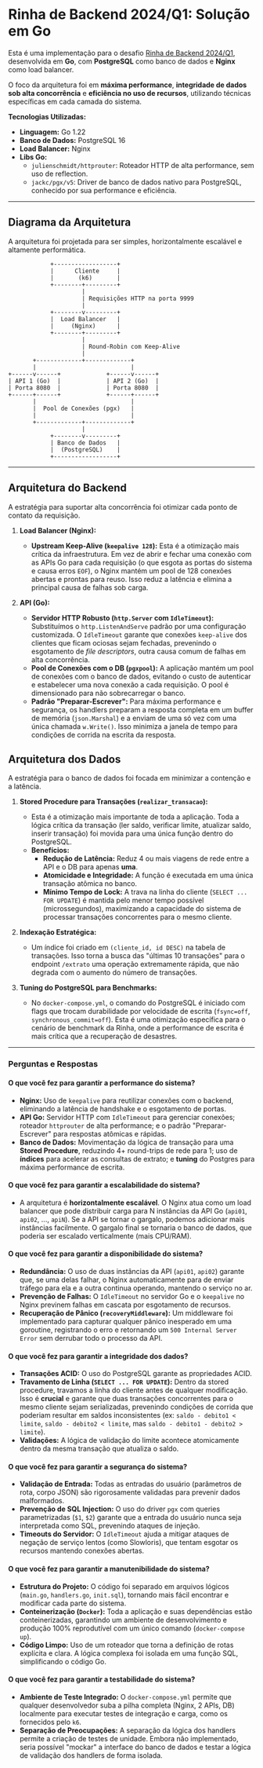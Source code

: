 # Rinha de Backend 2024/Q1: Solução em Go

Esta é uma implementação para o desafio [Rinha de Backend 2024/Q1](https://github.com/zanfranceschi/rinha-de-backend-2024-q1), desenvolvida em **Go**, com **PostgreSQL** como banco de dados e **Nginx** como load balancer.

O foco da arquitetura foi em **máxima performance**, **integridade de dados sob alta concorrência** e **eficiência no uso de recursos**, utilizando técnicas específicas em cada camada do sistema.

**Tecnologias Utilizadas:**
*   **Linguagem:** Go 1.22
*   **Banco de Dados:** PostgreSQL 16
*   **Load Balancer:** Nginx
*   **Libs Go:**
    *   `julienschmidt/httprouter`: Roteador HTTP de alta performance, sem uso de reflection.
    *   `jackc/pgx/v5`: Driver de banco de dados nativo para PostgreSQL, conhecido por sua performance e eficiência.

---

## Diagrama da Arquitetura

A arquitetura foi projetada para ser simples, horizontalmente escalável e altamente performática.

```
            +------------------+
            |      Cliente     |
            |       (k6)       |
            +--------+---------+
                     |
                     | Requisições HTTP na porta 9999
                     |
            +--------v---------+
            |  Load Balancer   |
            |     (Nginx)      |
            +--------+---------+
                     |
                     | Round-Robin com Keep-Alive
                     |
       +-------------+-------------+
       |                           |
+------v------+             +------v------+
| API 1 (Go)  |             | API 2 (Go)  |
| Porta 8080  |             | Porta 8080  |
+------+------+             +------+------+
       |                           |
       |  Pool de Conexões (pgx)   |
       |                           |
       +-------------+-------------+
                     |
            +--------v---------+
            | Banco de Dados   |
            |  (PostgreSQL)    |
            +------------------+
```

---

## Arquitetura do Backend

A estratégia para suportar alta concorrência foi otimizar cada ponto de contato da requisição.

1.  **Load Balancer (Nginx):**
    *   **Upstream Keep-Alive (`keepalive 128`):** Esta é a otimização mais crítica da infraestrutura. Em vez de abrir e fechar uma conexão com as APIs Go para cada requisição (o que esgota as portas do sistema e causa erros `EOF`), o Nginx mantém um pool de 128 conexões abertas e prontas para reuso. Isso reduz a latência e elimina a principal causa de falhas sob carga.

2.  **API (Go):**
    *   **Servidor HTTP Robusto (`http.Server` com `IdleTimeout`):** Substituímos o `http.ListenAndServe` padrão por uma configuração customizada. O `IdleTimeout` garante que conexões `keep-alive` dos clientes que ficam ociosas sejam fechadas, prevenindo o esgotamento de *file descriptors*, outra causa comum de falhas em alta concorrência.
    *   **Pool de Conexões com o DB (`pgxpool`):** A aplicação mantém um pool de conexões com o banco de dados, evitando o custo de autenticar e estabelecer uma nova conexão a cada requisição. O pool é dimensionado para não sobrecarregar o banco.
    *   **Padrão "Preparar-Escrever":** Para máxima performance e segurança, os handlers preparam a resposta completa em um buffer de memória (`json.Marshal`) e a enviam de uma só vez com uma única chamada `w.Write()`. Isso minimiza a janela de tempo para condições de corrida na escrita da resposta.

## Arquitetura dos Dados

A estratégia para o banco de dados foi focada em minimizar a contenção e a latência.

1.  **Stored Procedure para Transações (`realizar_transacao`):**
    *   Esta é a otimização mais importante de toda a aplicação. Toda a lógica crítica da transação (ler saldo, verificar limite, atualizar saldo, inserir transação) foi movida para uma única função dentro do PostgreSQL.
    *   **Benefícios:**
        *   **Redução de Latência:** Reduz 4 ou mais viagens de rede entre a API e o DB para apenas **uma**.
        *   **Atomicidade e Integridade:** A função é executada em uma única transação atômica no banco.
        *   **Mínimo Tempo de Lock:** A trava na linha do cliente (`SELECT ... FOR UPDATE`) é mantida pelo menor tempo possível (microssegundos), maximizando a capacidade do sistema de processar transações concorrentes para o mesmo cliente.

2.  **Indexação Estratégica:**
    *   Um índice foi criado em `(cliente_id, id DESC)` na tabela de transações. Isso torna a busca das "últimas 10 transações" para o endpoint `/extrato` uma operação extremamente rápida, que não degrada com o aumento do número de transações.

3.  **Tuning do PostgreSQL para Benchmarks:**
    *   No `docker-compose.yml`, o comando do PostgreSQL é iniciado com flags que trocam durabilidade por velocidade de escrita (`fsync=off`, `synchronous_commit=off`). Esta é uma otimização específica para o cenário de benchmark da Rinha, onde a performance de escrita é mais crítica que a recuperação de desastres.

---

### Perguntas e Respostas

#### O que você fez para garantir a performance do sistema?
*   **Nginx:** Uso de `keepalive` para reutilizar conexões com o backend, eliminando a latência de handshake e o esgotamento de portas.
*   **API Go:** Servidor HTTP com `IdleTimeout` para gerenciar conexões; roteador `httprouter` de alta performance; e o padrão "Preparar-Escrever" para respostas atômicas e rápidas.
*   **Banco de Dados:** Movimentação da lógica de transação para uma **Stored Procedure**, reduzindo 4+ round-trips de rede para 1; uso de **índices** para acelerar as consultas de extrato; e **tuning** do Postgres para máxima performance de escrita.

#### O que você fez para garantir a escalabilidade do sistema?
*   A arquitetura é **horizontalmente escalável**. O Nginx atua como um load balancer que pode distribuir carga para N instâncias da API Go (`api01`, `api02`, ..., `apiN`). Se a API se tornar o gargalo, podemos adicionar mais instâncias facilmente. O gargalo final se tornaria o banco de dados, que poderia ser escalado verticalmente (mais CPU/RAM).

#### O que você fez para garantir a disponibilidade do sistema?
*   **Redundância:** O uso de duas instâncias da API (`api01`, `api02`) garante que, se uma delas falhar, o Nginx automaticamente para de enviar tráfego para ela e a outra continua operando, mantendo o serviço no ar.
*   **Prevenção de Falhas:** O `IdleTimeout` no servidor Go e o `keepalive` no Nginx previnem falhas em cascata por esgotamento de recursos.
*   **Recuperação de Pânico (`recoveryMiddleware`):** Um middleware foi implementado para capturar qualquer pânico inesperado em uma goroutine, registrando o erro e retornando um `500 Internal Server Error` sem derrubar todo o processo da API.

#### O que você fez para garantir a integridade dos dados?
*   **Transações ACID:** O uso do PostgreSQL garante as propriedades ACID.
*   **Travamento de Linha (`SELECT ... FOR UPDATE`):** Dentro da stored procedure, travamos a linha do cliente antes de qualquer modificação. Isso é **crucial** e garante que duas transações concorrentes para o mesmo cliente sejam serializadas, prevenindo condições de corrida que poderiam resultar em saldos inconsistentes (ex: `saldo - debito1 < limite`, `saldo - debito2 < limite`, mas `saldo - debito1 - debito2 > limite`).
*   **Validações:** A lógica de validação do limite acontece atomicamente dentro da mesma transação que atualiza o saldo.

#### O que você fez para garantir a segurança do sistema?
*   **Validação de Entrada:** Todas as entradas do usuário (parâmetros de rota, corpo JSON) são rigorosamente validadas para prevenir dados malformados.
*   **Prevenção de SQL Injection:** O uso do driver `pgx` com queries parametrizadas (`$1`, `$2`) garante que a entrada do usuário nunca seja interpretada como SQL, prevenindo ataques de injeção.
*   **Timeouts do Servidor:** O `IdleTimeout` ajuda a mitigar ataques de negação de serviço lentos (como Slowloris), que tentam esgotar os recursos mantendo conexões abertas.

#### O que você fez para garantir a manutenibilidade do sistema?
*   **Estrutura do Projeto:** O código foi separado em arquivos lógicos (`main.go`, `handlers.go`, `init.sql`), tornando mais fácil encontrar e modificar cada parte do sistema.
*   **Conteinerização (`Docker`):** Toda a aplicação e suas dependências estão conteinerizadas, garantindo um ambiente de desenvolvimento e produção 100% reprodutível com um único comando (`docker-compose up`).
*   **Código Limpo:** Uso de um roteador que torna a definição de rotas explícita e clara. A lógica complexa foi isolada em uma função SQL, simplificando o código Go.

#### O que você fez para garantir a testabilidade do sistema?
*   **Ambiente de Teste Integrado:** O `docker-compose.yml` permite que qualquer desenvolvedor suba a pilha completa (Nginx, 2 APIs, DB) localmente para executar testes de integração e carga, como os fornecidos pelo `k6`.
*   **Separação de Preocupações:** A separação da lógica dos handlers permite a criação de testes de unidade. Embora não implementado, seria possível "mockar" a interface do banco de dados e testar a lógica de validação dos handlers de forma isolada.